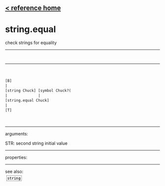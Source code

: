 [< reference home](ceammc_lib.html)
---

# string.equal


check strings for equality

---

<br>


---


```


[B]
|
[string Chuck] [symbol Chuck?(
|              |
[string.equal Chuck]
|
[T]

            
```

---
arguments:

STR: second string initial value<br>

---
properties:


---
see also:<br>
[![string](img/object_string.png)](string.html)
